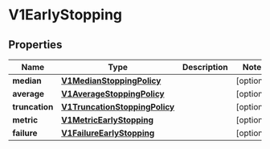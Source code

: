 
# V1EarlyStopping

## Properties
Name | Type | Description | Notes
------------ | ------------- | ------------- | -------------
**median** | [**V1MedianStoppingPolicy**](V1MedianStoppingPolicy.md) |  |  [optional]
**average** | [**V1AverageStoppingPolicy**](V1AverageStoppingPolicy.md) |  |  [optional]
**truncation** | [**V1TruncationStoppingPolicy**](V1TruncationStoppingPolicy.md) |  |  [optional]
**metric** | [**V1MetricEarlyStopping**](V1MetricEarlyStopping.md) |  |  [optional]
**failure** | [**V1FailureEarlyStopping**](V1FailureEarlyStopping.md) |  |  [optional]



